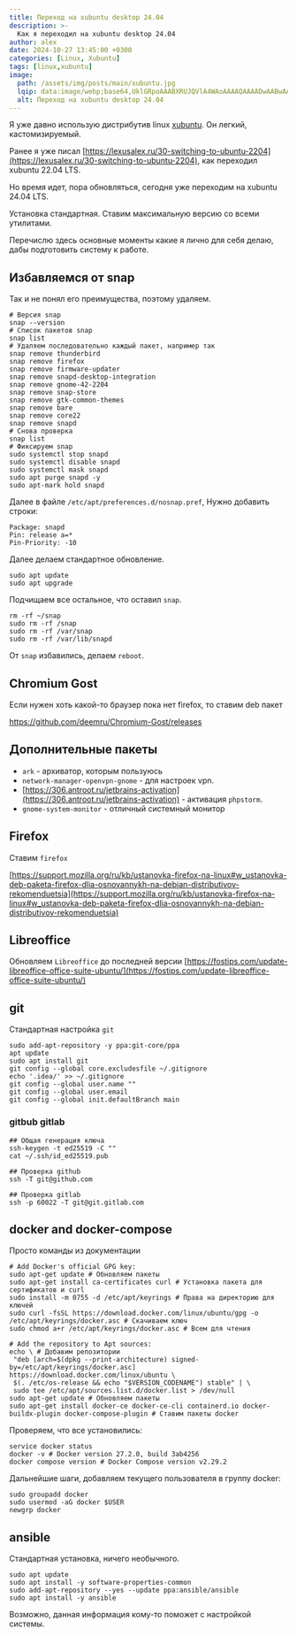 ```yaml
---
title: Переход на xubuntu desktop 24.04
description: >-
  Как я переходил на xubuntu desktop 24.04
author: alex
date: 2024-10-27 13:45:00 +0300
categories: [Linux, Xubuntu]
tags: [linux,xubuntu]
image:
  path: /assets/img/posts/main/xubuntu.jpg
  lqip: data:image/webp;base64,UklGRpoAAABXRUJQVlA4WAoAAAAQAAAADwAABwAAQUxQSDIAAAARL0AmbZurmr57yyIiqE8oiG0bejIYEQTgqiDA9vqnsUSI6H+oAERp2HZ65qP/VIAWAFZQOCBCAAAA8AEAnQEqEAAIAAVAfCWkAALp8sF8rgRgAP7o9FDvMCkMde9PK7euH5M1m6VWoDXf2FkP3BqV0ZYbO6NA/VFIAAAA
  alt: Переход на xubuntu desktop 24.04
---
```


Я уже давно использую дистрибутив linux [xubuntu](https://xubuntu.org/). Он легкий, кастомизируемый.

Ранее я уже писал [https://lexusalex.ru/30-switching-to-ubuntu-2204](https://lexusalex.ru/30-switching-to-ubuntu-2204), как переходил хubuntu 22.04 LTS.

Но время идет, пора обновляться, сегодня уже переходим на xubuntu 24.04 LTS. 

Установка стандартная. Ставим максимальную версию со всеми утилитами.

Перечислю здесь основные моменты какие я лично для себя делаю, дабы подготовить систему к работе.

## Избавляемся от snap

Так и не понял его преимущества, поэтому удаляем.

````shell
# Версия snap
snap --version
# Список пакетов snap
snap list
# Удаляем последовательно каждый пакет, например так
snap remove thunderbird 
snap remove firefox
snap remove firmware-updater
snap remove snapd-desktop-integration
snap remove gnome-42-2204
snap remove snap-store
snap remove gtk-common-themes
snap remove bare
snap remove core22
snap remove snapd
# Снова проверка
snap list
# Фиксируем snap
sudo systemctl stop snapd
sudo systemctl disable snapd
sudo systemctl mask snapd
sudo apt purge snapd -y
sudo apt-mark hold snapd
````

Далее в файле `/etc/apt/preferences.d/nosnap.pref`, Нужно добавить строки:

````text
Package: snapd
Pin: release a=*
Pin-Priority: -10
````

Далее делаем стандартное обновление.

````shell
sudo apt update
sudo apt upgrade
````

Подчищаем все остальное, что оставил `snap`.

````shell
rm -rf ~/snap
sudo rm -rf /snap
sudo rm -rf /var/snap
sudo rm -rf /var/lib/snapd
````

От `snap` избавились, делаем `reboot`.

## Chromium Gost

Если нужен хоть какой-то браузер пока нет firefox, то ставим deb пакет

https://github.com/deemru/Chromium-Gost/releases

## Дополнительные пакеты

- `ark` - архиватор, которым пользуюсь
- `network-manager-openvpn-gnome` - для настроек vpn.
- [https://306.antroot.ru/jetbrains-activation](https://306.antroot.ru/jetbrains-activation) - активация `phpstorm`.
- `gnome-system-monitor` - отличный системный монитор

## Firefox

Ставим `firefox`

[https://support.mozilla.org/ru/kb/ustanovka-firefox-na-linux#w_ustanovka-deb-paketa-firefox-dlia-osnovannykh-na-debian-distributivov-rekomenduetsia](https://support.mozilla.org/ru/kb/ustanovka-firefox-na-linux#w_ustanovka-deb-paketa-firefox-dlia-osnovannykh-na-debian-distributivov-rekomenduetsia)

## Libreoffice 

Обновляем `Libreoffice` до последней версии [https://fostips.com/update-libreoffice-office-suite-ubuntu/](https://fostips.com/update-libreoffice-office-suite-ubuntu/)

## git

Стандартная настройка `git`

````shell
sudo add-apt-repository -y ppa:git-core/ppa
apt update
sudo apt install git
git config --global core.excludesfile ~/.gitignore
echo '.idea/' >> ~/.gitignore
git config --global user.name ""
git config --global user.email 
git config --global init.defaultBranch main
````

### gitbub gitlab

````shell
## Общая генерация ключа
ssh-keygen -t ed25519 -C ""
cat ~/.ssh/id_ed25519.pub

## Проверка github
ssh -T git@github.com

## Проверка gitlab
ssh -p 60022 -T git@git.gitlab.com
````

## docker and docker-compose

Просто команды из документации

 ````shell
# Add Docker's official GPG key:
sudo apt-get update # Обновляем пакеты
sudo apt-get install ca-certificates curl # Установка пакета для сертификатов и curl
sudo install -m 0755 -d /etc/apt/keyrings # Права на директорию для ключей
sudo curl -fsSL https://download.docker.com/linux/ubuntu/gpg -o /etc/apt/keyrings/docker.asc # Скачиваем ключ
sudo chmod a+r /etc/apt/keyrings/docker.asc # Всем для чтения

# Add the repository to Apt sources:
echo \ # Добавим репозитории
  "deb [arch=$(dpkg --print-architecture) signed-by=/etc/apt/keyrings/docker.asc] https://download.docker.com/linux/ubuntu \
  $(. /etc/os-release && echo "$VERSION_CODENAME") stable" | \
  sudo tee /etc/apt/sources.list.d/docker.list > /dev/null
sudo apt-get update # Обновляем пакеты
sudo apt-get install docker-ce docker-ce-cli containerd.io docker-buildx-plugin docker-compose-plugin # Ставим пакеты docker
````

Проверяем, что все установились:

````shell
service docker status
docker -v # Docker version 27.2.0, build 3ab4256
docker compose version # Docker Compose version v2.29.2
````

Дальнейшие шаги, добавляем текущего пользователя в группу docker:

````shell
sudo groupadd docker
sudo usermod -aG docker $USER
newgrp docker
````

## ansible

Стандартная установка, ничего необычного.

````shell
sudo apt update 
sudo apt install -y software-properties-common 
sudo add-apt-repository --yes --update ppa:ansible/ansible 
sudo apt install -y ansible
````

Возможно, данная информация кому-то поможет с настройкой системы.


